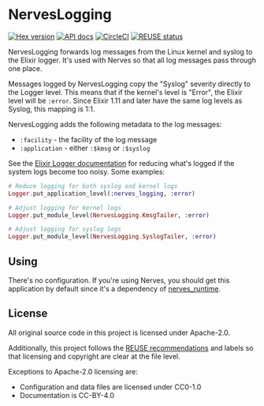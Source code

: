 # NervesLogging

[![Hex version](https://img.shields.io/hexpm/v/nerves_logging.svg "Hex version")](https://hex.pm/packages/nerves_logging)
[![API docs](https://img.shields.io/hexpm/v/nerves_logging.svg?label=hexdocs "API docs")](https://hexdocs.pm/nerves_logging/NervesLogging.html)
[![CircleCI](https://circleci.com/gh/nerves-project/nerves_logging.svg?style=svg)](https://circleci.com/gh/nerves-project/nerves_logging)
[![REUSE status](https://api.reuse.software/badge/github.com/nerves-project/nerves_logging)](https://api.reuse.software/info/github.com/nerves-project/nerves_logging)

NervesLogging forwards log messages from the Linux kernel and syslog to the
Elixir logger. It's used with Nerves so that all log messages pass through one
place.

Messages logged by NervesLogging copy the "Syslog" severity directly to the
Logger level. This means that if the kernel's level is "Error", the Elixir level
will be `:error`. Since Elixir 1.11 and later have the same log levels as
Syslog, this mapping is 1:1.

NervesLogging adds the following metadata to the log messages:

* `:facility` - the facility of the log message
* `:application` - either `:$kmsg` or `:$syslog`

See the [Elixir Logger documentation](https://hexdocs.pm/logger/Logger.html) for
reducing what's logged if the system logs become too noisy. Some examples:

```elixir
# Reduce logging for both syslog and kernel logs
Logger.put_application_level(:nerves_logging, :error)

# Adjust logging for kernel logs
Logger.put_module_level(NervesLogging.KmsgTailer, :error)

# Adjust logging for syslog logs
Logger.put_module_level(NervesLogging.SyslogTailer, :error)
```

## Using

There's no configuration. If you're using Nerves, you should get this
application by default since it's a dependency of
[nerves_runtime](https://github.com/nerves-project/nerves_runtime).

## License

All original source code in this project is licensed under Apache-2.0.

Additionally, this project follows the [REUSE recommendations](https://reuse.software)
and labels so that licensing and copyright are clear at the file level.

Exceptions to Apache-2.0 licensing are:

* Configuration and data files are licensed under CC0-1.0
* Documentation is CC-BY-4.0
